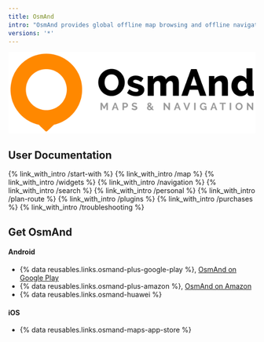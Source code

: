 ```yaml
---
title: OsmAnd
intro: "OsmAnd provides global offline map browsing and offline navigation with many special tools for Android and iOS."
versions: '*'
---
```


![LOGO OsmAnd](/assets/images/site/logo_osmand.png)

## User Documentation
{% link_with_intro /start-with %}
{% link_with_intro /map %}
{% link_with_intro /widgets %}
{% link_with_intro /navigation %}
{% link_with_intro /search %}
{% link_with_intro /personal %}
{% link_with_intro /plan-route %}
{% link_with_intro /plugins %}
{% link_with_intro /purchases %}
{% link_with_intro /troubleshooting %}


## Get OsmAnd

#### Android
 - {% data reusables.links.osmand-plus-google-play %}, [OsmAnd on Google Play](https://play.google.com/store/apps/details?id=net.osmand)
 - {% data reusables.links.osmand-plus-amazon %}, [OsmAnd on Amazon](https://www.amazon.com/OsmAnd-Maps-Navigation/dp/B00D0SA8I8/)
 - {% data reusables.links.osmand-huawei %}

#### iOS
 - {% data reusables.links.osmand-maps-app-store %}


